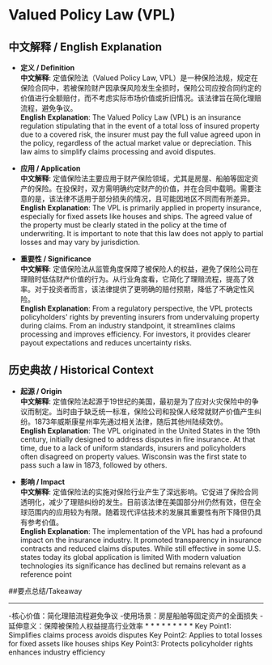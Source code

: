 # Valued Policy Law (VPL)

## 中文解释 / English Explanation

* **定义 / Definition**  
  **中文解释**: 定值保险法（Valued Policy Law, VPL）是一种保险法规，规定在保险合同中，若被保险财产因承保风险发生全损时，保险公司应按合同约定的价值进行全额赔付，而不考虑实际市场价值或折旧情况。该法律旨在简化理赔流程，避免争议。  
  **English Explanation**: The Valued Policy Law (VPL) is an insurance regulation stipulating that in the event of a total loss of insured property due to a covered risk, the insurer must pay the full value agreed upon in the policy, regardless of the actual market value or depreciation. This law aims to simplify claims processing and avoid disputes.

* **应用 / Application**  
  **中文解释**: 定值保险法主要应用于财产保险领域，尤其是房屋、船舶等固定资产的保险。在投保时，双方需明确约定财产的价值，并在合同中载明。需要注意的是，该法律不适用于部分损失的情况，且可能因地区不同而有所差异。  
  **English Explanation**: The VPL is primarily applied in property insurance, especially for fixed assets like houses and ships. The agreed value of the property must be clearly stated in the policy at the time of underwriting. It is important to note that this law does not apply to partial losses and may vary by jurisdiction.

* **重要性 / Significance**  
  **中文解释**: 定值保险法从监管角度保障了被保险人的权益，避免了保险公司在理赔时低估财产价值的行为。从行业角度看，它简化了理赔流程，提高了效率。对于投资者而言，该法律提供了更明确的赔付预期，降低了不确定性风险。  
  **English Explanation**: From a regulatory perspective, the VPL protects policyholders' rights by preventing insurers from undervaluing property during claims. From an industry standpoint, it streamlines claims processing and improves efficiency. For investors, it provides clearer payout expectations and reduces uncertainty risks.

## 历史典故 / Historical Context

* **起源 / Origin**  
  **中文解释**: 定值保险法起源于19世纪的美国，最初是为了应对火灾保险中的争议而制定。当时由于缺乏统一标准，保险公司和投保人经常就财产价值产生纠纷。1873年威斯康星州率先通过相关法律，随后其他州陆续效仿。  
  **English Explanation**: The VPL originated in the United States in the 19th century, initially designed to address disputes in fire insurance. At that time, due to a lack of uniform standards, insurers and policyholders often disagreed on property values. Wisconsin was the first state to pass such a law in 1873, followed by others.

* **影响 / Impact**  
  **中文解释**: 定值保险法的实施对保险行业产生了深远影响。它促进了保险合同透明化，减少了理赔纠纷的发生。目前该法律在美国部分州仍然有效，但在全球范围内的应用较为有限。随着现代评估技术的发展其重要性有所下降但仍具有参考价值。  
  **English Explanation**: The implementation of the VPL has had a profound impact on the insurance industry. It promoted transparency in insurance contracts and reduced claims disputes. While still effective in some U.S. states today its global application is limited With modern valuation technologies its significance has declined but remains relevant as a reference point

##要点总结/Takeaway

* * * * * * * * * * * * * * *
-核心价值：简化理赔流程避免争议
-使用场景：房屋船舶等固定资产的全面损失
-延伸意义：保障被保险人权益提高行业效率
*
*
*
*
*
*
*
*
*
Key Point1: Simplifies claims process avoids disputes
Key Point2: Applies to total losses for fixed assets like houses ships
Key Point3: Protects policyholder rights enhances industry efficiency